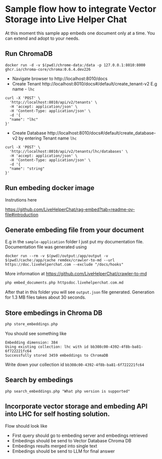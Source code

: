 # Sample flow how to integrate Vector Storage into Live Helper Chat

At this moment this sample app embeds one document only at a time. You can extend and adopt to your needs.

## Run ChromaDB

```
docker run -d -v $(pwd)/chrome-data:/data -p 127.0.0.1:8010:8000 ghcr.io/chroma-core/chroma:0.6.4.dev226 
```

* Navigate browser to http://localhost:8010/docs
* Create Tenant http://localhost:8010/docs#/default/create_tenant-v2 E.g name - `lhc`

```shell
curl -X 'POST' \
  'http://localhost:8010/api/v2/tenants' \
  -H 'accept: application/json' \
  -H 'Content-Type: application/json' \
  -d '{
  "name": "lhc"
}'
```

* Create Database http://localhost:8010/docs#/default/create_database-v2 by entering Tenant name `lhc`

```shell
curl -X 'POST' \
  'http://localhost:8010/api/v2/tenants/lhc/databases' \
  -H 'accept: application/json' \
  -H 'Content-Type: application/json' \
  -d '{
  "name": "string"
}'
```

## Run embeding docker image 

Instrutions here

https://github.com/LiveHelperChat/rag-embed?tab=readme-ov-file#introduction

## Generate embeding file from your document

E.g in the `sample-application` folder I just put my documentation file. Documentation file was generated using 

```
docker run --rm -v $(pwd)/output:/app/output -v $(pwd)/cache:/app/cache remdex/crawler-to-md --url https://doc.livehelperchat.com --exclude "/docs/hooks"
```

More information at https://github.com/LiveHelperChat/crawler-to-md

```php
php embed_documents.php httpsdoc.livehelperchat.com.md
```

After that in this folder you will see `output.json` file generated. Generation for 1.3 MB files takes about 30 seconds.

## Store embedings in Chroma DB

```php
php store_embeddings.php
```

You should see something like

```
Embedding dimension: 384
Using existing collection: lhc with id bb308c00-4392-4f8b-ba81-6f722221fc64
Successfully stored 3459 embeddings to ChromaDB
```

Write down your collection id `bb308c00-4392-4f8b-ba81-6f722221fc64`

## Search by embedings

```
php search_embeddings.php "What php version is supported"
```

## Incorporate vector storage and embeding API into LHC for self hosting solution.

Flow should look like

* First query should go to embeding server and embedings retrieved
* Embedings should be send to Vector Database Chroma DB
* Embedings results merged into single text
* Embedings should be send to LLM for final answer
